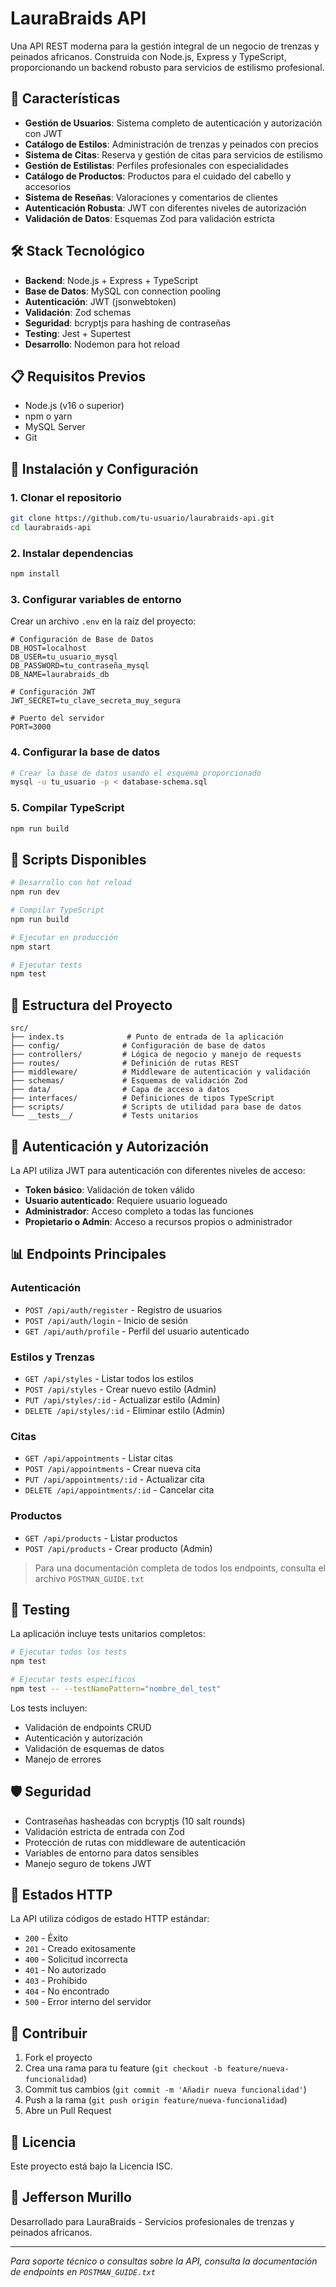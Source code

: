 # LauraBraids API

Una API REST moderna para la gestión integral de un negocio de trenzas y peinados africanos. Construida con Node.js, Express y TypeScript, proporcionando un backend robusto para servicios de estilismo profesional.

## 🌟 Características

- **Gestión de Usuarios**: Sistema completo de autenticación y autorización con JWT
- **Catálogo de Estilos**: Administración de trenzas y peinados con precios
- **Sistema de Citas**: Reserva y gestión de citas para servicios de estilismo
- **Gestión de Estilistas**: Perfiles profesionales con especialidades
- **Catálogo de Productos**: Productos para el cuidado del cabello y accesorios
- **Sistema de Reseñas**: Valoraciones y comentarios de clientes
- **Autenticación Robusta**: JWT con diferentes niveles de autorización
- **Validación de Datos**: Esquemas Zod para validación estricta

## 🛠️ Stack Tecnológico

- **Backend**: Node.js + Express + TypeScript
- **Base de Datos**: MySQL con connection pooling
- **Autenticación**: JWT (jsonwebtoken)
- **Validación**: Zod schemas
- **Seguridad**: bcryptjs para hashing de contraseñas
- **Testing**: Jest + Supertest
- **Desarrollo**: Nodemon para hot reload

## 📋 Requisitos Previos

- Node.js (v16 o superior)
- npm o yarn
- MySQL Server
- Git

## 🚀 Instalación y Configuración

### 1. Clonar el repositorio
```bash
git clone https://github.com/tu-usuario/laurabraids-api.git
cd laurabraids-api
```

### 2. Instalar dependencias
```bash
npm install
```

### 3. Configurar variables de entorno
Crear un archivo `.env` en la raíz del proyecto:

```env
# Configuración de Base de Datos
DB_HOST=localhost
DB_USER=tu_usuario_mysql
DB_PASSWORD=tu_contraseña_mysql
DB_NAME=laurabraids_db

# Configuración JWT
JWT_SECRET=tu_clave_secreta_muy_segura

# Puerto del servidor
PORT=3000
```

### 4. Configurar la base de datos
```bash
# Crear la base de datos usando el esquema proporcionado
mysql -u tu_usuario -p < database-schema.sql
```

### 5. Compilar TypeScript
```bash
npm run build
```

## 🎯 Scripts Disponibles

```bash
# Desarrollo con hot reload
npm run dev

# Compilar TypeScript
npm run build

# Ejecutar en producción
npm start

# Ejecutar tests
npm test
```

## 📁 Estructura del Proyecto

```
src/
├── index.ts              # Punto de entrada de la aplicación
├── config/              # Configuración de base de datos
├── controllers/         # Lógica de negocio y manejo de requests
├── routes/              # Definición de rutas REST
├── middleware/          # Middleware de autenticación y validación
├── schemas/             # Esquemas de validación Zod
├── data/                # Capa de acceso a datos
├── interfaces/          # Definiciones de tipos TypeScript
├── scripts/             # Scripts de utilidad para base de datos
└── __tests__/           # Tests unitarios
```

## 🔐 Autenticación y Autorización

La API utiliza JWT para autenticación con diferentes niveles de acceso:

- **Token básico**: Validación de token válido
- **Usuario autenticado**: Requiere usuario logueado
- **Administrador**: Acceso completo a todas las funciones
- **Propietario o Admin**: Acceso a recursos propios o administrador

## 📊 Endpoints Principales

### Autenticación
- `POST /api/auth/register` - Registro de usuarios
- `POST /api/auth/login` - Inicio de sesión
- `GET /api/auth/profile` - Perfil del usuario autenticado

### Estilos y Trenzas
- `GET /api/styles` - Listar todos los estilos
- `POST /api/styles` - Crear nuevo estilo (Admin)
- `PUT /api/styles/:id` - Actualizar estilo (Admin)
- `DELETE /api/styles/:id` - Eliminar estilo (Admin)

### Citas
- `GET /api/appointments` - Listar citas
- `POST /api/appointments` - Crear nueva cita
- `PUT /api/appointments/:id` - Actualizar cita
- `DELETE /api/appointments/:id` - Cancelar cita

### Productos
- `GET /api/products` - Listar productos
- `POST /api/products` - Crear producto (Admin)

> Para una documentación completa de todos los endpoints, consulta el archivo `POSTMAN_GUIDE.txt`

## 🧪 Testing

La aplicación incluye tests unitarios completos:

```bash
# Ejecutar todos los tests
npm test

# Ejecutar tests específicos
npm test -- --testNamePattern="nombre_del_test"
```

Los tests incluyen:
- Validación de endpoints CRUD
- Autenticación y autorización
- Validación de esquemas de datos
- Manejo de errores

## 🛡️ Seguridad

- Contraseñas hasheadas con bcryptjs (10 salt rounds)
- Validación estricta de entrada con Zod
- Protección de rutas con middleware de autenticación
- Variables de entorno para datos sensibles
- Manejo seguro de tokens JWT

## 🚦 Estados HTTP

La API utiliza códigos de estado HTTP estándar:
- `200` - Éxito
- `201` - Creado exitosamente
- `400` - Solicitud incorrecta
- `401` - No autorizado
- `403` - Prohibido
- `404` - No encontrado
- `500` - Error interno del servidor

## 🤝 Contribuir

1. Fork el proyecto
2. Crea una rama para tu feature (`git checkout -b feature/nueva-funcionalidad`)
3. Commit tus cambios (`git commit -m 'Añadir nueva funcionalidad'`)
4. Push a la rama (`git push origin feature/nueva-funcionalidad`)
5. Abre un Pull Request

## 📄 Licencia

Este proyecto está bajo la Licencia ISC.

## 👥 Jefferson Murillo

Desarrollado para LauraBraids - Servicios profesionales de trenzas y peinados africanos.

---

*Para soporte técnico o consultas sobre la API, consulta la documentación de endpoints en `POSTMAN_GUIDE.txt`*
